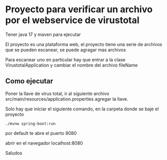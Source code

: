 # Proyecto para verificar un archivo por el webservice de virustotal

Tener java 17 y maven para ejecutar

El proyecto es una plataforma web, el proyecto tiene una serie de archivos que se pueden escanear, se puede agragar mas archivos 

Para escanear uno en particular hay que entrar a la clase VirustotalApplication y cambiar el nombre del archivo fileName

## Como ejecutar

Poner la llave de virus total, ir al siguiente archivo src/main/resources/application.properties agregar la llave.

Solo hay que iniciar el siguiente comando, en la carpeta donde se baje el proyecto

```
./mvnw spring-boot:run
```

por default te abre el puerto 8080

abrir en el navegador localhost:8080


Saludos


